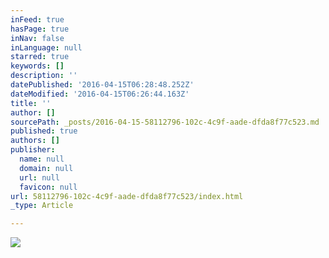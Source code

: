 ```yaml
---
inFeed: true
hasPage: true
inNav: false
inLanguage: null
starred: true
keywords: []
description: ''
datePublished: '2016-04-15T06:28:48.252Z'
dateModified: '2016-04-15T06:26:44.163Z'
title: ''
author: []
sourcePath: _posts/2016-04-15-58112796-102c-4c9f-aade-dfda8f77c523.md
published: true
authors: []
publisher:
  name: null
  domain: null
  url: null
  favicon: null
url: 58112796-102c-4c9f-aade-dfda8f77c523/index.html
_type: Article

---
```

![](https://the-grid-user-content.s3-us-west-2.amazonaws.com/41c58aa9-a764-4464-adcf-3d53defd389d.jpg)